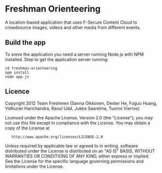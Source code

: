 # Freshman Orienteering


A location-based application that uses F-Secure Content Cloud to crowdsource images, videos and other media from different events.


## Build the app

To sreve the application you need a server running Node.js with NPM installed. Step to get the application server running:

    cd freshman-orienteering
    npm install
    node app.js


## Licence


   Copyright 2012 Team Freshmen (Sanna Olkkonen, Dexter He, Fuguo Huang, 
   Vidhuran Harichandra, Raoul Udd, Jukka Saarelma, Tuomo Vierros)

   Licensed under the Apache License, Version 2.0 (the "License");
   you may not use this file except in compliance with the License.
   You may obtain a copy of the License at

       http://www.apache.org/licenses/LICENSE-2.0

   Unless required by applicable law or agreed to in writing, software
   distributed under the License is distributed on an "AS IS" BASIS,
   WITHOUT WARRANTIES OR CONDITIONS OF ANY KIND, either express or implied.
   See the License for the specific language governing permissions and
   limitations under the License.